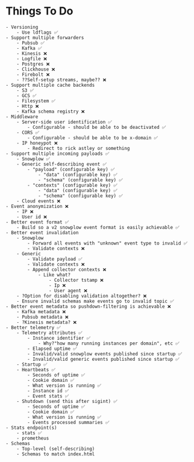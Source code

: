 # Things To Do
    - Versioning
        - Use ldflags ✅
    - Support multiple forwarders
        - Pubsub ✅
        - Kafka ✅
        - Kinesis ❌
        - Logfile ❌
        - Postgres ❌
        - Clickhouse ❌
        - Firebolt ❌
        - ??Self-setup streams, maybe?? ❌
    - Support multiple cache backends
        - S3 ✅
        - GCS ✅
        - Filesystem ✅
        - Http ❌
        - Kafka schema registry ❌
    - Middleware
        - Server-side user identification ✅
            - Configurable - should be able to be deactivated ✅
        - CORS ✅
            - Configurable - should be able to be x-domain ✅
        - IP honeypot ❌
            - Redirect to rick astley or something
    - Support multiple incoming payloads ✅
        - Snowplow ✅
        - Generic self-describing event ✅
            - "payload" (configurable key) ✅
                - "data" (configurable key) ✅
                - "schema" (configurable key) ✅
            - "contexts" (configurable key) ✅
                - "data" (configurable key) ✅
                - "schema" (configurable key) ✅
        - Cloud events ❌
    - Event anonymization ❌
        - IP ❌
        - User id ❌
    - Better event format ✅
        - Build so a v2 snowplow event format is easily achievable ✅
    - Better event invalidation
        - Snowplow
            - Forward all events with "unknown" event type to invalid ✅
            - Validate contexts ❌
        - Generic
            - Validate payload ✅
            - Validate contexts ❌
            - Append collector contexts ❌
                - Like what?
                    - Collector tstamp ❌
                    - Ip ❌
                    - User agent ❌
        - ?Option for disabling validation altogether? ❌
        - Ensure invalid schemas make events go to invalid topic ✅
    - Better event metadata so pushdown-filtering is achievable ❌
        - Kafka metadata ❌
        - Pubsub metadata ❌
        - ?Kinesis metadata? ❌
    - Better telemetry ✅
        - Telemetry attributes ✅
            - Instance identifier ✅
                - Why?"how many running instances per domain", etc ✅
            - Elapsed uptime ✅
            - Invalid/valid snowplow events published since startup ✅
            - Invalid/valid generic events published since startup ✅
        - Startup ✅
        - Heartbeats ✅
            - Seconds of uptime ✅
            - Cookie domain ✅
            - What version is running ✅
            - Instance id ✅
            - Event stats ✅
        - Shutdown (send this after sigint) ✅
            - Seconds of uptime ✅
            - Cookie domain ✅
            - What version is running ✅
            - Events processed summaries ✅
    - Stats endpoint(s)
        - stats ✅
        - prometheus
    - Schemas
        - Top-level (self-describing)
        - Schemas to match index.html
